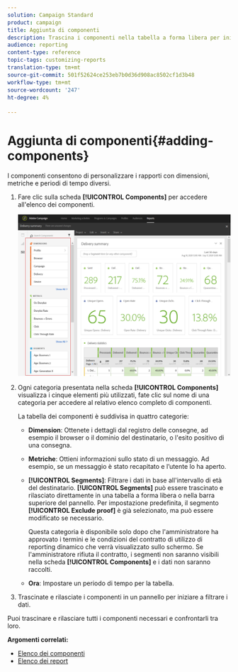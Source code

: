 ```yaml
---
solution: Campaign Standard
product: campaign
title: Aggiunta di componenti
description: Trascina i componenti nella tabella a forma libera per iniziare a filtrare i dati e a creare il rapporto.
audience: reporting
content-type: reference
topic-tags: customizing-reports
translation-type: tm+mt
source-git-commit: 501f52624ce253eb7b0d36d908ac8502cf1d3b48
workflow-type: tm+mt
source-wordcount: '247'
ht-degree: 4%

---
```



# Aggiunta di componenti{#adding-components}

I componenti consentono di personalizzare i rapporti con dimensioni, metriche e periodi di tempo diversi.

1. Fare clic sulla scheda **[!UICONTROL Components]** per accedere all&#39;elenco dei componenti.

   ![](assets/dynamic_report_components.png)

1. Ogni categoria presentata nella scheda **[!UICONTROL Components]** visualizza i cinque elementi più utilizzati, fate clic sul nome di una categoria per accedere al relativo elenco completo di componenti.

   La tabella dei componenti è suddivisa in quattro categorie:

   * **Dimension**: Ottenete i dettagli dal registro delle consegne, ad esempio il browser o il dominio del destinatario, o l&#39;esito positivo di una consegna.
   * **Metriche**: Ottieni informazioni sullo stato di un messaggio. Ad esempio, se un messaggio è stato recapitato e l’utente lo ha aperto.
   * **[!UICONTROL Segments]**: Filtrare i dati in base all&#39;intervallo di età del destinatario. **[!UICONTROL Segments]** può essere trascinato e rilasciato direttamente in una tabella a forma libera o nella barra superiore del pannello. Per impostazione predefinita, il segmento **[!UICONTROL Exclude proof]** è già selezionato, ma può essere modificato se necessario.

      Questa categoria è disponibile solo dopo che l&#39;amministratore ha approvato i termini e le condizioni del contratto di utilizzo di reporting dinamico che verrà visualizzato sullo schermo. Se l&#39;amministratore rifiuta il contratto, i segmenti non saranno visibili nella scheda **[!UICONTROL Components]** e i dati non saranno raccolti.

   * **Ora**: Impostare un periodo di tempo per la tabella.

1. Trascinate e rilasciate i componenti in un pannello per iniziare a filtrare i dati.

Puoi trascinare e rilasciare tutti i componenti necessari e confrontarli tra loro.

**Argomenti correlati:**

* [Elenco dei componenti](../../reporting/using/list-of-components-.md)
* [Elenco dei report](../../reporting/using/defining-the-report-period.md)

